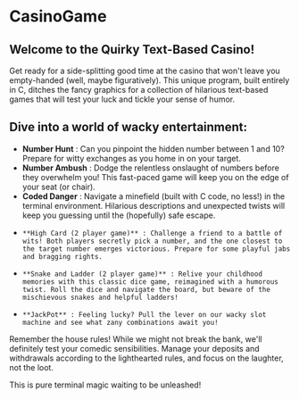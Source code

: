 # CasinoGame
## **Welcome to the Quirky Text-Based Casino!**
Get ready for a side-splitting good time at the casino that won't leave you empty-handed (well, maybe figuratively). This unique program, built entirely in C, ditches the fancy graphics for a collection of hilarious text-based games that will test your luck and tickle your sense of humor.

## **Dive into a world of wacky entertainment:**
-  **Number Hunt** : Can you pinpoint the hidden number between 1 and 10? Prepare for witty exchanges as you home in on your target.
-    **Number Ambush** : Dodge the relentless onslaught of numbers before they overwhelm you! This fast-paced game will keep you on the edge of your seat (or chair).
-    **Coded Danger** : Navigate a minefield (built with C code, no less!) in the terminal environment. Hilarious descriptions and unexpected twists will keep you guessing until the (hopefully) safe escape.
-     **High Card (2 player game)** : Challenge a friend to a battle of wits! Both players secretly pick a number, and the one closest to the target number emerges victorious. Prepare for some playful jabs and bragging rights.
-     **Snake and Ladder (2 player game)** : Relive your childhood memories with this classic dice game, reimagined with a humorous twist. Roll the dice and navigate the board, but beware of the mischievous snakes and helpful ladders!
-     **JackPot** : Feeling lucky? Pull the lever on our wacky slot machine and see what zany combinations await you!

Remember the house rules!
While we might not break the bank, we'll definitely test your comedic sensibilities. Manage your deposits and withdrawals according to the lighthearted rules, and focus on the laughter, not the loot.

This is pure terminal magic waiting to be unleashed!
